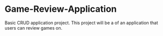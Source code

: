 # Game-Review-Application
Basic CRUD application project. This project will be a of an application that users can review games on.
